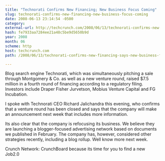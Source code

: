 ```yaml
---
title: "Technorati Confirms New Financing; New Business Focus Coming"
slug: technorati-confirms-new-financing-new-business-focus-coming
date: 2008-06-13 23:14:54 -0500
category: 
external-url: http://techcrunch.com/2008/06/13/technorati-confirms-new-financing-says-new-business-focus-coming/
hash: fe7933aa7284ee21a48c5be9d5650b9d
year: 2008
month: 06
scheme: http
host: techcrunch.com
path: /2008/06/13/technorati-confirms-new-financing-says-new-business-focus-coming/

---
```


Blog search engine Technorati, which was simultaneously pitching a sale through Montgomery & Co. as well as a new venture round, raised $7.5 million in a fourth round of financing according to a regulatory filing. Investors include Draper Fisher Jurvetson, Mobius Venture Capital and FG Incubation.

I spoke with Technorati CEO Richard Jalichandra this evening, who confirms that a venture round has been closed and says that the company will make an announcement next week that includes more information. 

Its also clear that the company is refocusing its business. We believe they are launching a blogger-focused advertising network based on documents we published in February. The company has, however, considered other strategies recently, including a blog rollup. Well know more next week. 

Crunch Network:  CrunchBoard because its time for you to find a new Job2.0
